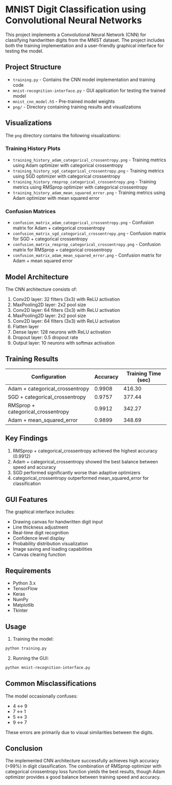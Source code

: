 # MNIST Digit Classification using Convolutional Neural Networks

This project implements a Convolutional Neural Network (CNN) for classifying handwritten digits from the MNIST dataset. The project includes both the training implementation and a user-friendly graphical interface for testing the model.

## Project Structure

- `training.py` - Contains the CNN model implementation and training code
- `mnist-recognition-interface.py` - GUI application for testing the trained model
- `mnist_cnn_model.h5` - Pre-trained model weights
- `png/` - Directory containing training results and visualizations

## Visualizations

The `png` directory contains the following visualizations:

### Training History Plots
- `training_history_adam_categorical_crossentropy.png` - Training metrics using Adam optimizer with categorical crossentropy
- `training_history_sgd_categorical_crossentropy.png` - Training metrics using SGD optimizer with categorical crossentropy
- `training_history_rmsprop_categorical_crossentropy.png` - Training metrics using RMSprop optimizer with categorical crossentropy
- `training_history_adam_mean_squared_error.png` - Training metrics using Adam optimizer with mean squared error

### Confusion Matrices
- `confusion_matrix_adam_categorical_crossentropy.png` - Confusion matrix for Adam + categorical crossentropy
- `confusion_matrix_sgd_categorical_crossentropy.png` - Confusion matrix for SGD + categorical crossentropy
- `confusion_matrix_rmsprop_categorical_crossentropy.png` - Confusion matrix for RMSprop + categorical crossentropy
- `confusion_matrix_adam_mean_squared_error.png` - Confusion matrix for Adam + mean squared error

## Model Architecture

The CNN architecture consists of:
1. Conv2D layer: 32 filters (3x3) with ReLU activation
2. MaxPooling2D layer: 2x2 pool size
3. Conv2D layer: 64 filters (3x3) with ReLU activation
4. MaxPooling2D layer: 2x2 pool size
5. Conv2D layer: 64 filters (3x3) with ReLU activation
6. Flatten layer
7. Dense layer: 128 neurons with ReLU activation
8. Dropout layer: 0.5 dropout rate
9. Output layer: 10 neurons with softmax activation

## Training Results

| Configuration | Accuracy | Training Time (sec) |
|--------------|----------|-------------------|
| Adam + categorical_crossentropy | 0.9908 | 416.30 |
| SGD + categorical_crossentropy | 0.9757 | 377.44 |
| RMSprop + categorical_crossentropy | 0.9912 | 342.27 |
| Adam + mean_squared_error | 0.9899 | 348.69 |

## Key Findings

1. RMSprop + categorical_crossentropy achieved the highest accuracy (0.9912)
2. Adam + categorical_crossentropy showed the best balance between speed and accuracy
3. SGD performed significantly worse than adaptive optimizers
4. categorical_crossentropy outperformed mean_squared_error for classification

## GUI Features

The graphical interface includes:
- Drawing canvas for handwritten digit input
- Line thickness adjustment
- Real-time digit recognition
- Confidence level display
- Probability distribution visualization
- Image saving and loading capabilities
- Canvas clearing function

## Requirements

- Python 3.x
- TensorFlow
- Keras
- NumPy
- Matplotlib
- Tkinter

## Usage

1. Training the model:
```bash
python training.py
```

2. Running the GUI:
```bash
python mnist-recognition-interface.py
```

## Common Misclassifications

The model occasionally confuses:
- 4 ↔ 9
- 7 ↔ 1
- 5 ↔ 3
- 9 ↔ 7

These errors are primarily due to visual similarities between the digits.

## Conclusion

The implemented CNN architecture successfully achieves high accuracy (>99%) in digit classification. The combination of RMSprop optimizer with categorical crossentropy loss function yields the best results, though Adam optimizer provides a good balance between training speed and accuracy. 